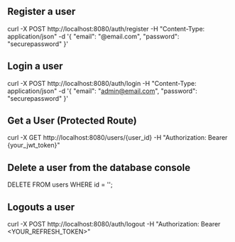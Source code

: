 ## Register a user

curl -X POST http://localhost:8080/auth/register -H "Content-Type: application/json" -d '{
"email": "@email.com",
"password": "securepassword"
}'

## Login a user

curl -X POST http://localhost:8080/auth/login -H "Content-Type: application/json" -d '{
"email": "admin@email.com",
"password": "securepassword"
}'

## Get a User (Protected Route)

curl -X GET http://localhost:8080/users/{user_id} -H "Authorization: Bearer {your_jwt_token}"

## Delete a user from the database console

DELETE FROM users WHERE id = '';

## Logouts a user

curl -X POST http://localhost:8080/auth/logout -H "Authorization: Bearer <YOUR_REFRESH_TOKEN>"
